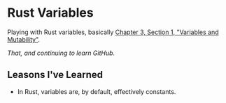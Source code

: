 # Rust Variables
Playing with Rust variables, basically [Chapter 3, Section 1, "Variables and Mutability"](https://doc.rust-lang.org/book/ch03-01-variables-and-mutability.html).

*That, and continuing to learn GitHub.*

## Leasons I've Learned

* In Rust, variables are, by default, effectively constants. 

